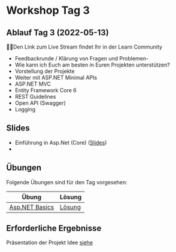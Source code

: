 # Workshop Tag 3

## Ablauf Tag 3 (2022-05-13)

💁‍♀️Den Link zum Live Stream findet Ihr in der Learn Community

- Feedbackrunde / Klärung von Fragen und Problemen-
- Wie kann ich Euch am besten in Euren Projekten unterstützen?
- Vorstellung der Projekte
- Weiter mit ASP.NET Minimal APIs
- ASP.NET MVC
- Entity Framework Core 6
- REST Guidelines
- Open API (Swagger)
- Logging

## Slides

- Einführung in Asp.Net (Core) ([Slides](../slides/AspNetCore.pdf))
-

## Übungen

Folgende Übungen sind für den Tag vorgesehen:

| Übung                                                                                   | Lösung                                                                          |
| --------------------------------------------------------------------------------------- | ------------------------------------------------------------------------------- |
| [Asp.NET Basics](../../modules/aspnet_basics/exercises/01_AspNetCoreChuckNorrisService) | [Lösung](../../modules/aspnet_basics/solutions/01_AspNetCoreChuckNorrisService) |


## Erforderliche Ergebnisse

Präsentation der Projekt Idee
[siehe](https://github.com/florianwachs/AspNetWebservicesCourse/blob/main/course/00_exam/readme.md#vorstellung-der-projektidee-und-use-cases)
